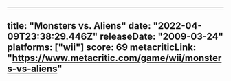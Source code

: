 
---
title: "Monsters vs. Aliens"
date: "2022-04-09T23:38:29.446Z"
releaseDate: "2009-03-24"
platforms: ["wii"]
score: 69
metacriticLink: "https://www.metacritic.com/game/wii/monsters-vs-aliens"
---
